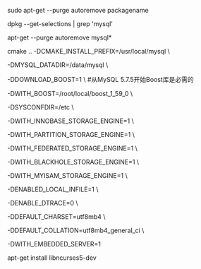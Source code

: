 

sudo apt-get --purge autoremove packagename

dpkg --get-selections | grep 'mysql'

apt-get --purge autoremove mysql*





cmake .. -DCMAKE_INSTALL_PREFIX=/usr/local/mysql \

-DMYSQL_DATADIR=/data/mysql \

-DDOWNLOAD_BOOST=1 \  #从MySQL 5.7.5开始Boost库是必需的

-DWITH_BOOST=/root/local/boost_1_59_0 \

-DSYSCONFDIR=/etc \

-DWITH_INNOBASE_STORAGE_ENGINE=1 \

-DWITH_PARTITION_STORAGE_ENGINE=1 \

-DWITH_FEDERATED_STORAGE_ENGINE=1 \

-DWITH_BLACKHOLE_STORAGE_ENGINE=1 \

-DWITH_MYISAM_STORAGE_ENGINE=1 \

-DENABLED_LOCAL_INFILE=1 \

-DENABLE_DTRACE=0 \

-DDEFAULT_CHARSET=utf8mb4 \

-DDEFAULT_COLLATION=utf8mb4_general_ci \

-DWITH_EMBEDDED_SERVER=1

apt-get install libncurses5-dev